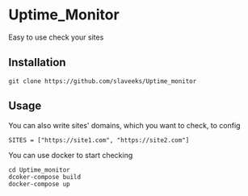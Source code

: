 Uptime_Monitor
==========

Easy to use check your sites

Installation
-----

```
git clone https://github.com/slaveeks/Uptime_monitor
```

Usage
-----
You can also write sites' domains, which you want to check, to config
```
SITES = ["https://site1.com", "https://site2.com"]
```
You can use docker to start checking
```
cd Uptime_monitor
dcoker-compose build
docker-compose up
```
